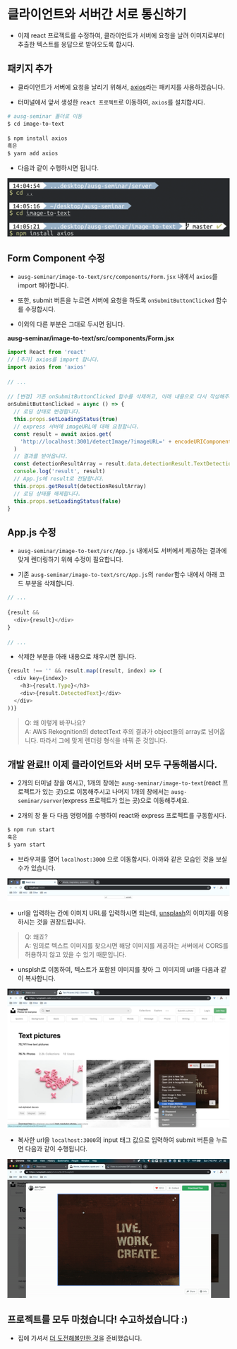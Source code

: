# 클라이언트와 서버간 서로 통신하기

- 이제 react 프로젝트를 수정하여, 클라이언트가 서버에 요청을 날려 이미지로부터 추출한 텍스트를 응답으로 받아오도록 합시다.

## 패키지 추가

- 클라이언트가 서버에 요청을 날리기 위해서, [axios](https://github.com/axios/axios)라는 패키지를 사용하겠습니다.

- 터미널에서 앞서 생성한 `react 프로젝트`로 이동하여, `axios`를 설치합시다.

```bash
# ausg-seminar 폴더로 이동
$ cd image-to-text

$ npm install axios
혹은
$ yarn add axios
```

- 다음과 같이 수행하시면 됩니다.

![img_1](./images/1.png)

## Form Component 수정

- `ausg-seminar/image-to-text/src/components/Form.jsx` 내에서 `axios`를 import 해야합니다.

- 또한, submit 버튼을 누르면 서버에 요청을 하도록 `onSubmitButtonClicked` 함수를 수정합시다.

- 이외의 다른 부분은 그대로 두시면 됩니다.

**ausg-seminar/image-to-text/src/components/Form.jsx**

```javascript
import React from 'react'
// [추가] axios를 import 합니다.
import axios from 'axios'

// ...

// [변경] 기존 onSubmitButtonClicked 함수를 삭제하고, 아래 내용으로 다시 작성해주세요.
onSubmitButtonClicked = async () => {
  // 로딩 상태로 변경합니다.
  this.props.setLoadingStatus(true)
  // express 서버에 imageURL에 대해 요청합니다.
  const result = await axios.get(
    'http://localhost:3001/detectImage/?imageURL=' + encodeURIComponent(this.state.imageURL)
  )
  // 결과를 받아옵니다.
  const detectionResultArray = result.data.detectionResult.TextDetections
  console.log('result', result)
  // App.js에 result로 전달합니다.
  this.props.getResult(detectionResultArray)
  // 로딩 상태를 해제합니다.
  this.props.setLoadingStatus(false)
}
```

## App.js 수정

- `ausg-seminar/image-to-text/src/App.js` 내에서도 서버에서 제공하는 결과에 맞게 렌더링하기 위해 수정이 필요합니다.

- 기존 `ausg-seminar/image-to-text/src/App.js`의 `render`함수 내에서 아래 코드 부분을 삭제합니다.

```javascript
// ...

{result &&
  <div>{result}</div>
}

// ...
```

- 삭제한 부분을 아래 내용으로 채우시면 됩니다.

```javascript
{result !== '' && result.map((result, index) => (
  <div key={index}>
    <h3>{result.Type}</h3>
    <div>{result.DetectedText}</div>
  </div>
))}
```

> Q: 왜 이렇게 바꾸나요?  
A: AWS Rekognition의 detectText 후의 결과가 object들의 array로 넘어옵니다. 따라서 그에 맞게 렌더링 형식을 바꿔 준 것입니다.

## 개발 완료!! 이제 클라이언트와 서버 모두 구동해봅시다.

- 2개의 터미널 창을 여시고, 1개의 창에는 `ausg-seminar/image-to-text`(react 프로젝트가 있는 곳)으로 이동해주시고 나머지 1개의 창에서는 `ausg-seminar/server`(express 프로젝트가 있는 곳)으로 이동해주세요.

- 2개의 창 둘 다 다음 명령어를 수행하여 react와 express 프로젝트를 구동합시다.

```bash
$ npm run start
혹은
$ yarn start
```

- 브라우져를 열어 `localhost:3000` 으로 이동합시다. 아까와 같은 모습인 것을 보실 수가 있습니다.

![img_2](./images/2.png)

- url을 입력하는 칸에 이미지 URL를 입력하시면 되는데, [unsplash](https://unsplash.com/)의 이미지를 이용하시는 것을 권장드립니다.
> Q: 왜죠?  
A: 임의로 텍스트 이미지를 찾으시면 해당 이미지를 제공하는 서버에서 CORS를 허용하지 않고 있을 수 있기 때문입니다.

- unsplsh로 이동하여, 텍스트가 포함된 이미지를 찾아 그 이미지의 url을 다음과 같이 복사합니다.

![img_3](./images/3.png)

- 복사한 url을 `localhost:3000`의 input 태그 값으로 입력하여 submit 버튼을 누르면 다음과 같이 수행됩니다.

![img_4](./images/4.gif)

## 프로젝트를 모두 마쳤습니다! 수고하셨습니다 :)

- 집에 가셔서 [더 도전해볼만한 것](../5_advanced/README.md)을 준비했습니다.
